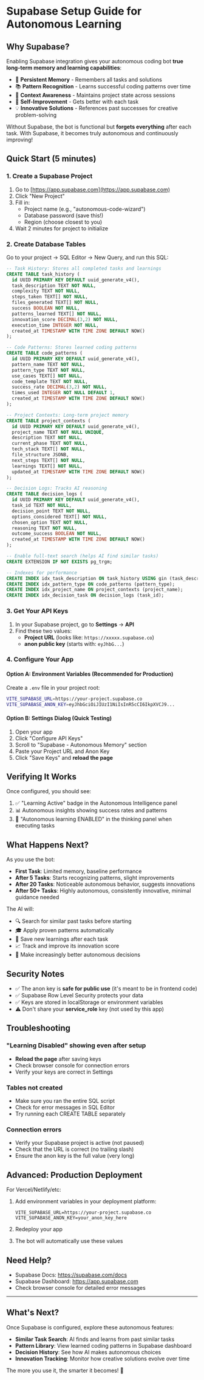 # Supabase Setup Guide for Autonomous Learning

## Why Supabase?

Enabling Supabase integration gives your autonomous coding bot **true long-term memory and learning capabilities**:

- 🧠 **Persistent Memory** - Remembers all tasks and solutions
- 📚 **Pattern Recognition** - Learns successful coding patterns over time
- 🎯 **Context Awareness** - Maintains project state across sessions
- 🚀 **Self-Improvement** - Gets better with each task
- 💡 **Innovative Solutions** - References past successes for creative problem-solving

Without Supabase, the bot is functional but **forgets everything** after each task. With Supabase, it becomes truly autonomous and continuously improving!

## Quick Start (5 minutes)

### 1. Create a Supabase Project

1. Go to [https://app.supabase.com](https://app.supabase.com)
2. Click "New Project"
3. Fill in:
   - Project name (e.g., "autonomous-code-wizard")
   - Database password (save this!)
   - Region (choose closest to you)
4. Wait 2 minutes for project to initialize

### 2. Create Database Tables

Go to your project → SQL Editor → New Query, and run this SQL:

```sql
-- Task History: Stores all completed tasks and learnings
CREATE TABLE task_history (
  id UUID PRIMARY KEY DEFAULT uuid_generate_v4(),
  task_description TEXT NOT NULL,
  complexity TEXT NOT NULL,
  steps_taken TEXT[] NOT NULL,
  files_generated TEXT[] NOT NULL,
  success BOOLEAN NOT NULL,
  patterns_learned TEXT[] NOT NULL,
  innovation_score DECIMAL(3,2) NOT NULL,
  execution_time INTEGER NOT NULL,
  created_at TIMESTAMP WITH TIME ZONE DEFAULT NOW()
);

-- Code Patterns: Stores learned coding patterns
CREATE TABLE code_patterns (
  id UUID PRIMARY KEY DEFAULT uuid_generate_v4(),
  pattern_name TEXT NOT NULL,
  pattern_type TEXT NOT NULL,
  use_cases TEXT[] NOT NULL,
  code_template TEXT NOT NULL,
  success_rate DECIMAL(3,2) NOT NULL,
  times_used INTEGER NOT NULL DEFAULT 1,
  created_at TIMESTAMP WITH TIME ZONE DEFAULT NOW()
);

-- Project Contexts: Long-term project memory
CREATE TABLE project_contexts (
  id UUID PRIMARY KEY DEFAULT uuid_generate_v4(),
  project_name TEXT NOT NULL UNIQUE,
  description TEXT NOT NULL,
  current_phase TEXT NOT NULL,
  tech_stack TEXT[] NOT NULL,
  file_structure JSONB,
  next_steps TEXT[] NOT NULL,
  learnings TEXT[] NOT NULL,
  updated_at TIMESTAMP WITH TIME ZONE DEFAULT NOW()
);

-- Decision Logs: Tracks AI reasoning
CREATE TABLE decision_logs (
  id UUID PRIMARY KEY DEFAULT uuid_generate_v4(),
  task_id TEXT NOT NULL,
  decision_point TEXT NOT NULL,
  options_considered TEXT[] NOT NULL,
  chosen_option TEXT NOT NULL,
  reasoning TEXT NOT NULL,
  outcome_success BOOLEAN NOT NULL,
  created_at TIMESTAMP WITH TIME ZONE DEFAULT NOW()
);

-- Enable full-text search (helps AI find similar tasks)
CREATE EXTENSION IF NOT EXISTS pg_trgm;

-- Indexes for performance
CREATE INDEX idx_task_description ON task_history USING gin (task_description gin_trgm_ops);
CREATE INDEX idx_pattern_type ON code_patterns (pattern_type);
CREATE INDEX idx_project_name ON project_contexts (project_name);
CREATE INDEX idx_decision_task ON decision_logs (task_id);
```

### 3. Get Your API Keys

1. In your Supabase project, go to **Settings** → **API**
2. Find these two values:
   - **Project URL** (looks like: `https://xxxxx.supabase.co`)
   - **anon public key** (starts with: `eyJhbG...`)

### 4. Configure Your App

#### Option A: Environment Variables (Recommended for Production)

Create a `.env` file in your project root:

```bash
VITE_SUPABASE_URL=https://your-project.supabase.co
VITE_SUPABASE_ANON_KEY=eyJhbGciOiJIUzI1NiIsInR5cCI6IkpXVCJ9...
```

#### Option B: Settings Dialog (Quick Testing)

1. Open your app
2. Click "Configure API Keys"
3. Scroll to "Supabase - Autonomous Memory" section
4. Paste your Project URL and Anon Key
5. Click "Save Keys" and **reload the page**

## Verifying It Works

Once configured, you should see:

1. ✅ "Learning Active" badge in the Autonomous Intelligence panel
2. 📊 Autonomous insights showing success rates and patterns
3. 🧠 "Autonomous learning ENABLED" in the thinking panel when executing tasks

## What Happens Next?

As you use the bot:

- **First Task**: Limited memory, baseline performance
- **After 5 Tasks**: Starts recognizing patterns, slight improvements
- **After 20 Tasks**: Noticeable autonomous behavior, suggests innovations
- **After 50+ Tasks**: Highly autonomous, consistently innovative, minimal guidance needed

The AI will:
- 🔍 Search for similar past tasks before starting
- 🎓 Apply proven patterns automatically
- 💾 Save new learnings after each task
- 📈 Track and improve its innovation score
- 🤖 Make increasingly better autonomous decisions

## Security Notes

- ✅ The anon key is **safe for public use** (it's meant to be in frontend code)
- ✅ Supabase Row Level Security protects your data
- ✅ Keys are stored in localStorage or environment variables
- ⚠️ Don't share your **service_role** key (not used by this app)

## Troubleshooting

### "Learning Disabled" showing even after setup

- **Reload the page** after saving keys
- Check browser console for connection errors
- Verify your keys are correct in Settings

### Tables not created

- Make sure you ran the entire SQL script
- Check for error messages in SQL Editor
- Try running each CREATE TABLE separately

### Connection errors

- Verify your Supabase project is active (not paused)
- Check that the URL is correct (no trailing slash)
- Ensure the anon key is the full value (very long)

## Advanced: Production Deployment

For Vercel/Netlify/etc:

1. Add environment variables in your deployment platform:
   ```
   VITE_SUPABASE_URL=https://your-project.supabase.co
   VITE_SUPABASE_ANON_KEY=your_anon_key_here
   ```

2. Redeploy your app

3. The bot will automatically use these values

## Need Help?

- Supabase Docs: https://supabase.com/docs
- Supabase Dashboard: https://app.supabase.com
- Check browser console for detailed error messages

---

## What's Next?

Once Supabase is configured, explore these autonomous features:

- **Similar Task Search**: AI finds and learns from past similar tasks
- **Pattern Library**: View learned coding patterns in Supabase dashboard
- **Decision History**: See how AI makes autonomous choices
- **Innovation Tracking**: Monitor how creative solutions evolve over time

The more you use it, the smarter it becomes! 🚀
